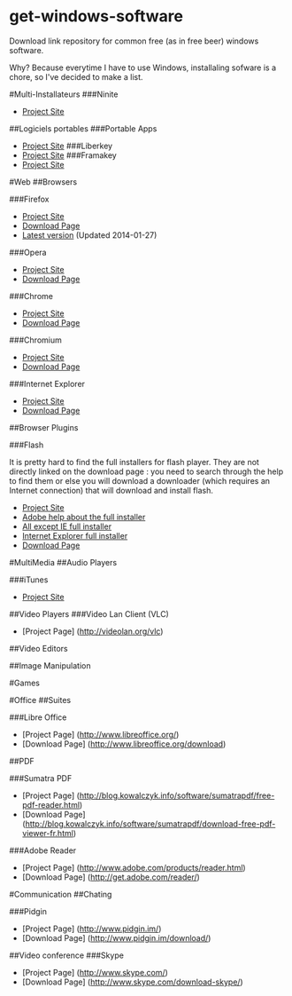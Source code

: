 get-windows-software
====================

Download link repository for common free (as in free beer) windows software.

Why? Because everytime I have to use Windows, installaling sofware is a chore, so I've decided to make a list.

#Multi-Installateurs
###Ninite
* [Project Site](http://ninite.com/)

##Logiciels portables
###Portable Apps
* [Project Site](http://portableapps.com/)
###Liberkey
* [Project Site](http://www.liberkey.com/)
###Framakey
* [Project Site](http://www.framakey.org/)

#Web
##Browsers

###Firefox
* [Project Site](https://www.mozilla.org/firefox)
* [Download Page](https://www.mozilla.org/en-US/firefox/all/)
* [Latest version](https://download.mozilla.org/?product=firefox-26.0&os=win&lang=en-US) (Updated 2014-01-27)

###Opera 
* [Project Site](http://www.opera.com)
* [Download Page](http://www.opera.com/download)

###Chrome
* [Project Site](https://www.google.com/chrome/)
* [Download Page](https://www.google.com/chrome/)

###Chromium
* [Project Site](http://www.chromium.org/)
* [Download Page](http://www.opera.com/download)

###Internet Explorer
* [Project Site](http://windows.microsoft.com/en-us/internet-explorer/download-ie)
* [Download Page](http://windows.microsoft.com/fr-fr/internet-explorer/ie-11-worldwide-languages)



##Browser Plugins

###Flash

It is pretty hard to find the full installers for flash player. They are not directly linked on the download page : you need to search through the help to find them or else you will download a downloader (which requires an Internet connection) that will download and install flash.

* [Project Site](http://www.adobe.com/products/flashplayer.html)
* [Adobe help about the full installer](http://helpx.adobe.com/flash-player/kb/installation-problems-flash-player-windows.html#main-pars_header)
* [All except IE full installer](http://download.macromedia.com/pub/flashplayer/current/support/install_flash_player.exe)
* [Internet Explorer full installer](http://download.macromedia.com/pub/flashplayer/current/support/install_flash_player_ax.exe)
* [Download Page](http://get.adobe.com/flashplayer/)



#MultiMedia
##Audio Players

###iTunes
* [Project Site](http://www.apple.com/itunes)

##Video Players
###Video Lan Client (VLC)
* [Project Page] (http://videolan.org/vlc)


##Video Editors

##Image Manipulation



#Games



#Office
##Suites

###Libre Office
* [Project Page] (http://www.libreoffice.org/)
* [Download Page] (http://www.libreoffice.org/download)

##PDF

###Sumatra PDF
* [Project Page] (http://blog.kowalczyk.info/software/sumatrapdf/free-pdf-reader.html)
* [Download Page] (http://blog.kowalczyk.info/software/sumatrapdf/download-free-pdf-viewer-fr.html)

###Adobe Reader
* [Project Page] (http://www.adobe.com/products/reader.html)
* [Download Page] (http://get.adobe.com/reader/)

#Communication
##Chating

###Pidgin
* [Project Page] (http://www.pidgin.im/)
* [Download Page] (http://www.pidgin.im/download/)


##Video conference
###Skype
* [Project Page] (http://www.skype.com/)
* [Download Page] (http://www.skype.com/download-skype/)

